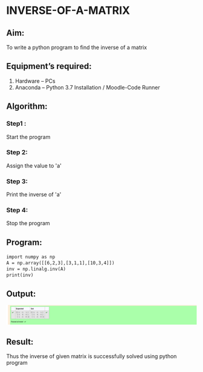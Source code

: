 # INVERSE-OF-A-MATRIX
## Aim:
To write a python program to find the inverse of a matrix
## Equipment’s required:
1. 	Hardware – PCs
2. 	Anaconda – Python 3.7 Installation / Moodle-Code Runner
## Algorithm:
### Step1 : 
Start the program
### Step 2: 
Assign the value to 'a'
### Step 3: 
Print the inverse of 'a'
### Step 4: 
Stop the program

## Program:
```
import numpy as np
A = np.array([[6,2,3],[3,1,1],[10,3,4]])
inv = np.linalg.inv(A)
print(inv)
```
## Output:
![output](/inverse.png)
## Result:
Thus the inverse of given matrix is successfully solved using python program


